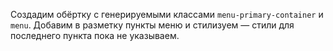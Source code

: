 Создадим обёртку с генерируемыми классами ```menu-primary-container``` и ```menu```. Добавим в разметку пункты меню и стилизуем — стили для последнего пункта пока не указываем.
